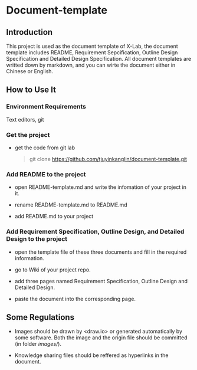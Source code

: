 # Document-template

## Introduction

This project is used as the document template of X-Lab, the document template includes README, Requirement Sepcification, Outline Design Specification and Detailed Design Specification. All document templates are writted down by markdown, and you can wirte the document either in Chinese or English.

## How to Use It

### Environment Requirements
Text editors, git

### Get the project

- get the code from git lab
	> git clone https://github.com/tjuyinkanglin/document-template.git

### Add README to the project

- open README-template.md and write the infomation of your project in it.

- rename README-template.md to README.md

- add README.md to your project

### Add Requirement Specification, Outline Design, and Detailed Design to the project

- open the template file of these three documents and fill in the required information.

- go to Wiki of your project repo.

- add three pages named Requirement Specification, Outline Design and Detailed Design.

- paste the document into the corresponding page.

## Some Regulations

- Images should be drawn by <draw.io> or generated automatically by some software. Both the image and the origin file should be committed (in folder *images/*).

- Knowledge sharing files should be reffered as hyperlinks in the document. 